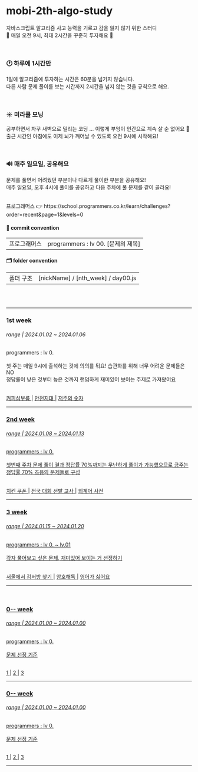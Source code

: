 # mobi-2th-algo-study
자바스크립트 알고리즘 사고 능력을 기르고 감을 잃지 않기 위한 스터디  <br />
💚 매일 오전 9시, 최대 2시간을 꾸준히 투자해요 💚  <br />

<br />

### 🕐 하루에 1시간만
1일에 알고리즘에 투자하는 시간은 60분을 넘기지 않습니다. <br />
다른 사람 문제 풀이를 보는 시간까지 2시간을 넘지 않는 것을 규칙으로 해요. <br />

<br />

### ☀️ 미라클 모닝 
공부하면서 자꾸 새벽으로 밀리는 코딩 ... 이렇게 부엉이 인간으로 계속 살 순 없어요 🌚  <br />
출근 시간인 아침에도 이제 뇌가 깨어날 수 있도록 오전 9시에 시작해요! <br />

<br />

### 🔊 매주 일요일, 공유해요
문제를 풀면서 어려웠던 부분이나 다르게 풀이한 부분을 공유해요! <br />
매주 일요일, 오후 4시에 풀이를 공유하고 다음 주차에 풀 문제를 같이 골라요! <br />

<br />
프로그래머스 👉 https://school.programmers.co.kr/learn/challenges?order=recent&page=1&levels=0 <br />

#### 💬 commit convention

<table>
  <tr>
    <td>프로그래머스</td>
    <td>programmers : lv 00. [문제의 제목] </td>
  </tr>
</table>

#### 🗂️ folder convention

<table>
  <tr>
    <td>폴더 구조 </td>
    <td> [nickName] / [nth_week] / day00.js </td>
  </tr>
</table>

<br />
<br />

---

### 1st week 
###### range | 2024.01.02 ~ 2024.01.06

programmers : lv 0.  <br />
<br />
첫 주는 매일 9시에 출석하는 것에 의의를 둬요! 
습관화를 위해 너무 어려운 문제들은 NO <br />
정답률이 낮은 것부터 높은 것까지 랜덤하게 재미있어 보이는 주제로 가져왔어요 <br />

<br />
<a href="https://school.programmers.co.kr/learn/courses/30/lessons/181837" > 커피심부름 </a> | <a href="https://school.programmers.co.kr/learn/courses/30/lessons/120866" > 안전지대 </a> | <a href="https://school.programmers.co.kr/learn/courses/30/lessons/120871" > 저주의 숫자 </ a>

<br />

---


### 2nd week 
###### range | 2024.01.08 ~ 2024.01.13

programmers : lv 0.  <br />
<br />
첫번째 주차 문제 풀이 결과 정답률 70%까지는 무난하게 풀이가 가능했으므로 금주는 정답률 70% 즈음의 문제들로 구성 <br />

<br />
<a href="https://school.programmers.co.kr/learn/courses/30/lessons/120884" > 치킨 쿠폰 </a> | <a href="https://school.programmers.co.kr/learn/courses/30/lessons/181851" > 전국 대회 선발 고사 </a> | <a href="https://school.programmers.co.kr/learn/courses/30/lessons/120869" > 외계어 사전 </ a>

<br />

---

### 3 week 
###### range | 2024.01.15 ~ 2024.01.20

programmers : lv 0. ~ lv.01  <br />
<br />
각자 풀어보고 싶은 문제, 재미있어 보이는 거 선정하기 <br />

<br />
<a href="https://school.programmers.co.kr/learn/courses/30/lessons/12919" > 서울에서 김서방 찾기 </a> | <a href="https://school.programmers.co.kr/learn/courses/30/lessons/120892" > 암호해독 </a> | <a href="https://school.programmers.co.kr/learn/courses/30/lessons/120894" > 영어가 싫어요 </ a>

<br />

---

<br />

### 0-- week 
###### range | 2024.01.00 ~ 2024.01.00

programmers : lv 0.  <br />
<br />
문제 선정 기준 <br />

<br />
<a href="" > 1 </a> | <a href="" > 2 </a> | <a href="" > 3 </ a>

<br />

---

### 0-- week 
###### range | 2024.01.00 ~ 2024.01.00

programmers : lv 0.  <br />
<br />
문제 선정 기준 <br />

<br />
<a href="" > 1 </a> | <a href="" > 2 </a> | <a href="" > 3 </ a>

<br />

---
